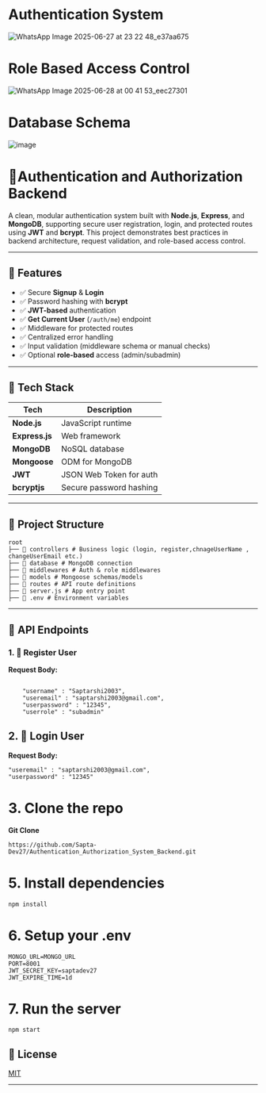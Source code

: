 # Authentication System 
![WhatsApp Image 2025-06-27 at 23 22 48_e37aa675](https://github.com/user-attachments/assets/8ab18c3c-463c-4bd0-8428-b29149d26d1c)

# Role Based Access Control
![WhatsApp Image 2025-06-28 at 00 41 53_eec27301](https://github.com/user-attachments/assets/7b52ad9c-7a86-4cee-affd-330e1b672e97)

# Database Schema 
![image](https://github.com/user-attachments/assets/c62ab55b-7d29-4023-b8da-11454adecad8)






# 🔐Authentication and Authorization Backend

A clean, modular authentication system built with **Node.js**, **Express**, and **MongoDB**, supporting secure user registration, login, and protected routes using **JWT** and **bcrypt**. This project demonstrates best practices in backend architecture, request validation, and role-based access control.

---

## 🚀 Features

- ✅ Secure **Signup** & **Login**
- ✅ Password hashing with **bcrypt**
- ✅ **JWT-based** authentication
- ✅ **Get Current User** (`/auth/me`) endpoint
- ✅ Middleware for protected routes
- ✅ Centralized error handling
- ✅ Input validation (middleware schema or manual checks)
- ✅ Optional **role-based** access (admin/subadmin)

---

## 🧰 Tech Stack

| Tech         | Description                            |
|--------------|----------------------------------------|
| **Node.js**  | JavaScript runtime                     |
| **Express.js**| Web framework                          |
| **MongoDB**   | NoSQL database                        |
| **Mongoose**  | ODM for MongoDB                        |
| **JWT**       | JSON Web Token for auth                |
| **bcryptjs**  | Secure password hashing                |

---

## 📂 Project Structure
```
root
├── 📁 controllers # Business logic (login, register,chnageUserName , changeUserEmail etc.)
├── 📁 database # MongoDB connection
├── 📁 middlewares # Auth & role middlewares
├── 📁 models # Mongoose schemas/models
├── 📁 routes # API route definitions
├── 📄 server.js # App entry point
├── 📄 .env # Environment variables
```

---

## 🔄 API Endpoints

### 1. 🔐 Register User


**Request Body:**
```

    "username" : "Saptarshi2003",
    "useremail" : "saptarshi2003@gmail.com",
    "userpassword" : "12345",
    "userrole" : "subadmin"

```
## 2.  🔐 Login User
**Request Body:**

```
"useremail" : "saptarshi2003@gmail.com",
"userpassword" : "12345"
```
# 3. Clone the repo
**Git Clone**
```
https://github.com/Sapta-Dev27/Authentication_Authorization_System_Backend.git
```

# 5. Install dependencies
```
npm install
```

# 6. Setup your .env
```
MONGO_URL=MONGO_URL
PORT=8001
JWT_SECRET_KEY=saptadev27
JWT_EXPIRE_TIME=1d
```

# 7. Run the server 

```
npm start
```

## 📄 License

[MIT](https://choosealicense.com/licenses/mit/)

---


